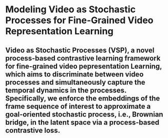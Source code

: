 # Modeling Video as Stochastic Processes for Fine-Grained Video Representation Learning
Video as Stochastic Processes (VSP), a novel process-based contrastive learning framework for fine-grained video pepresentation Learning, which aims to discriminate between video processes and simultaneously capture the temporal dynamics in the processes. Specifically, we enforce the embeddings of the frame sequence of interest to approximate a goal-oriented stochastic process, i.e., Brownian bridge, in the latent space via a process-based contrastive loss.
---

